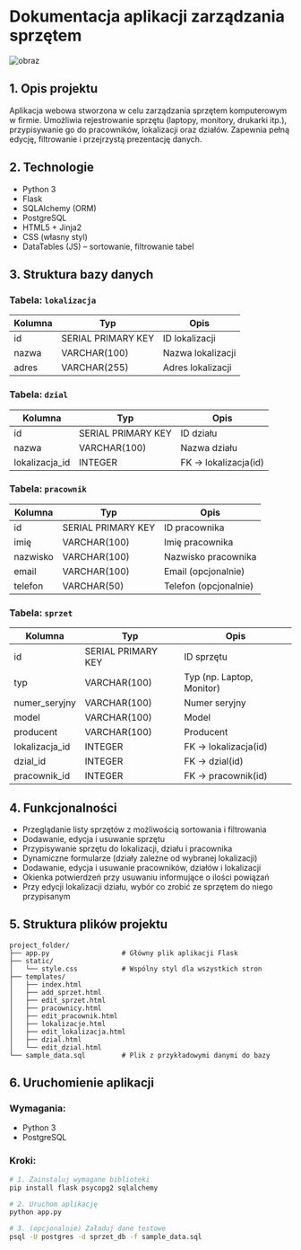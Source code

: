 # Dokumentacja aplikacji zarządzania sprzętem

![obraz](https://github.com/user-attachments/assets/f19933af-48c3-4fc0-ba94-1f225738811c)

## 1. Opis projektu
Aplikacja webowa stworzona w celu zarządzania sprzętem komputerowym w firmie. Umożliwia rejestrowanie sprzętu (laptopy, monitory, drukarki itp.), przypisywanie go do pracowników, lokalizacji oraz działów. Zapewnia pełną edycję, filtrowanie i przejrzystą prezentację danych.

## 2. Technologie
- Python 3
- Flask
- SQLAlchemy (ORM)
- PostgreSQL
- HTML5 + Jinja2
- CSS (własny styl)
- DataTables (JS) – sortowanie, filtrowanie tabel

## 3. Struktura bazy danych

### Tabela: `lokalizacja`
| Kolumna | Typ            | Opis                         |
|---------|----------------|------------------------------|
| id      | SERIAL PRIMARY KEY | ID lokalizacji             |
| nazwa   | VARCHAR(100)   | Nazwa lokalizacji            |
| adres   | VARCHAR(255)   | Adres lokalizacji            |

### Tabela: `dzial`
| Kolumna        | Typ          | Opis                          |
|----------------|--------------|-------------------------------|
| id             | SERIAL PRIMARY KEY | ID działu               |
| nazwa          | VARCHAR(100) | Nazwa działu                 |
| lokalizacja_id | INTEGER      | FK -> lokalizacja(id)         |

### Tabela: `pracownik`
| Kolumna  | Typ           | Opis                         |
|----------|---------------|------------------------------|
| id       | SERIAL PRIMARY KEY | ID pracownika            |
| imię     | VARCHAR(100)  | Imię pracownika               |
| nazwisko | VARCHAR(100)  | Nazwisko pracownika           |
| email    | VARCHAR(100)  | Email (opcjonalnie)           |
| telefon  | VARCHAR(50)   | Telefon (opcjonalnie)         |

### Tabela: `sprzet`
| Kolumna        | Typ           | Opis                          |
|----------------|---------------|-------------------------------|
| id             | SERIAL PRIMARY KEY | ID sprzętu              |
| typ            | VARCHAR(100)  | Typ (np. Laptop, Monitor)     |
| numer_seryjny  | VARCHAR(100)  | Numer seryjny                 |
| model          | VARCHAR(100)  | Model                         |
| producent      | VARCHAR(100)  | Producent                     |
| lokalizacja_id | INTEGER       | FK -> lokalizacja(id)         |
| dzial_id       | INTEGER       | FK -> dzial(id)               |
| pracownik_id   | INTEGER       | FK -> pracownik(id)           |

## 4. Funkcjonalności
- Przeglądanie listy sprzętów z możliwością sortowania i filtrowania
- Dodawanie, edycja i usuwanie sprzętu
- Przypisywanie sprzętu do lokalizacji, działu i pracownika
- Dynamiczne formularze (działy zależne od wybranej lokalizacji)
- Dodawanie, edycja i usuwanie pracowników, działów i lokalizacji
- Okienka potwierdzeń przy usuwaniu informujące o ilości powiązań
- Przy edycji lokalizacji działu, wybór co zrobić ze sprzętem do niego przypisanym

## 5. Struktura plików projektu

```
project_folder/
├── app.py                  # Główny plik aplikacji Flask
├── static/
│   └── style.css           # Wspólny styl dla wszystkich stron
├── templates/
│   ├── index.html
│   ├── add_sprzet.html
│   ├── edit_sprzet.html
│   ├── pracownicy.html
│   ├── edit_pracownik.html
│   ├── lokalizacje.html
│   ├── edit_lokalizacja.html
│   ├── dzial.html
│   └── edit_dzial.html
└── sample_data.sql         # Plik z przykładowymi danymi do bazy
```

## 6. Uruchomienie aplikacji

### Wymagania:
- Python 3
- PostgreSQL

### Kroki:
```bash
# 1. Zainstaluj wymagane biblioteki
pip install flask psycopg2 sqlalchemy

# 2. Uruchom aplikację
python app.py

# 3. (opcjonalnie) Załaduj dane testowe
psql -U postgres -d sprzet_db -f sample_data.sql
```


